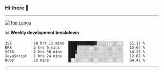 ### Hi there 👋

-------
[![Top Langs](https://github-readme-stats.vercel.app/api/top-langs/?username=ashish-r)](https://github.com/anuraghazra/github-readme-stats)

📊 **Weekly development breakdown**
<!--START_SECTION:waka-->
```text
JSX          10 hrs 11 mins  ████████████▓░░░░░░░░░░░░   51.17 % 
ERB          3 hrs 6 mins    ████░░░░░░░░░░░░░░░░░░░░░   15.64 % 
SCSS         2 hrs 50 mins   ███▓░░░░░░░░░░░░░░░░░░░░░   14.25 % 
JavaScript   2 hrs 24 mins   ███░░░░░░░░░░░░░░░░░░░░░░   12.07 % 
Ruby         53 mins         █░░░░░░░░░░░░░░░░░░░░░░░░   04.47 % 
```
<!--END_SECTION:waka-->
-------

<!--
**ashish-r/ashish-r** is a ✨ _special_ ✨ repository because its `README.md` (this file) appears on your GitHub profile.

Here are some ideas to get you started:

- 🔭 I’m currently working on ...
- 🌱 I’m currently learning ...
- 👯 I’m looking to collaborate on ...
- 🤔 I’m looking for help with ...
- 💬 Ask me about ...
- 📫 How to reach me: ...
- 😄 Pronouns: ...
- ⚡ Fun fact: ...
-->
